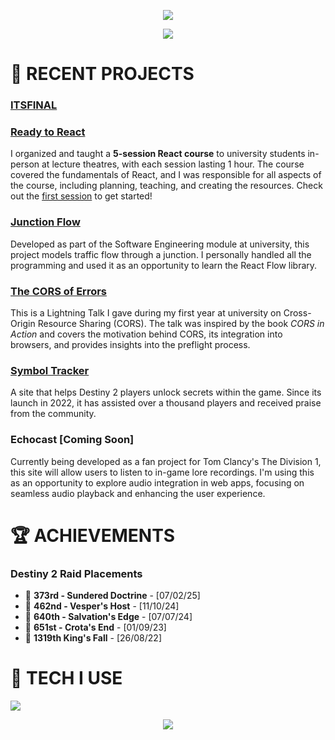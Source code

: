 <p align="center">
  <img src="https://capsule-render.vercel.app/api?type=waving&height=300&color=26bbff&text=ASTRAL%20LABS&fontColor=ffffff"/>
</p>

<center>
  <img src="https://media4.giphy.com/media/v1.Y2lkPTc5MGI3NjExNzl6OXZtcDFlcGs0aWJoZ3k5MXhheW85ZWE3YmVhNGY3dDljdHRsciZlcD12MV9pbnRlcm5hbF9naWZfYnlfaWQmY3Q9Zw/1sfScbaA2DKcGLVYev/giphy.gif"/>
</center>

<h1>📝 RECENT PROJECTS</h2>
<h3><a href="https://itsfinal.net">ITSFINAL</a><br></h3>
<p></p>
<h3><a href="https://readytoreact.net/">Ready to React</a><br></h3>
<p>I organized and taught a <strong>5-session React course</strong> to university students in-person at lecture theatres, with each session lasting 1 hour. The course covered the fundamentals of React, and I was responsible for all aspects of the course, including planning, teaching, and creating the resources. Check out the <a href="https://www.youtube.com/watch?v=OBBCnAkawyU&t=1045s">first session</a> to get started!</p>

<h3><a href="https://cs261-prod.pages.dev/">Junction Flow</a><br></h3>
<p>Developed as part of the Software Engineering module at university, this project models traffic flow through a junction. I personally handled all the programming and used it as an opportunity to learn the React Flow library.</p>
<h3><a href="https://youtu.be/nFrap_AjdP4?si=6MdG9qj0C7nYvRTy">The CORS of Errors</a><br></h3>
<p>This is a Lightning Talk I gave during my first year at university on Cross-Origin Resource Sharing (CORS). The talk was inspired by the book <i>CORS in Action</i> and covers the motivation behind CORS, its integration into browsers, and provides insights into the preflight process.</p>
<h3><a href="https://symboltracker.net">Symbol Tracker</a><br></h3>
<p>A site that helps Destiny 2 players unlock secrets within the game. Since its launch in 2022, it has assisted over a thousand players and received praise from the community.</p>
<h3>Echocast [Coming Soon]<br></h3>
<p>Currently being developed as a fan project for Tom Clancy's The Division 1, this site will allow users to listen to in-game lore recordings. I'm using this as an opportunity to explore audio integration in web apps, focusing on seamless audio playback and enhancing the user experience.</p>

<div>
  <h1>🏆 ACHIEVEMENTS</h1>
  <h3>Destiny 2 Raid Placements</h3>
  <ul>
    <li>🏅 <strong>373rd - Sundered Doctrine</strong> - [07/02/25]</li>
    <li>🏅 <strong>462nd - Vesper's Host</strong> - [11/10/24]</li>
    <li>🏅 <strong>640th - Salvation's Edge</strong> - [07/07/24]</li>
    <li>🏅 <strong>651st - Crota's End</strong> - [01/09/23]</li>
    <li>🏅 <strong>1319th King's Fall</strong> - [26/08/22]</li>
  </ul>
</div>

<div>
  <h1>🔧 TECH I USE</h1>
  <img src="https://skillicons.dev/icons?i=js,ts,html,css,react,nextjs,redux,tailwind,nodejs,mongodb,postgres,cloudflare,vite,git)"/>
</div>

<p align="center">
  <img src="https://capsule-render.vercel.app/api?type=waving&height=300&color=26bbff&text=END%20OF%20LINE&fontColor=ffffff&section=footer"/>
</p>
